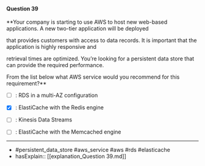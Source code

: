 #### Question  39

**Your company is starting to use AWS to host new web-based applications. A new two-tier application will be deployed

that provides customers with access to data records. It is important that the application is highly responsive and

retrieval times are optimized. You’re looking for a persistent data store that can provide the required performance.

From the list below what AWS service would you recommend for this requirement?**

- [ ] :  RDS in a multi-AZ configuration

- [x] :  ElastiCache with the Redis engine

- [ ] :  Kinesis Data Streams

- [ ] :  ElastiCache with the Memcached engine

----

- #persistent_data_store #aws_service #aws #rds #elasticache
- hasExplain:: [[explanation_Question  39.md]]
